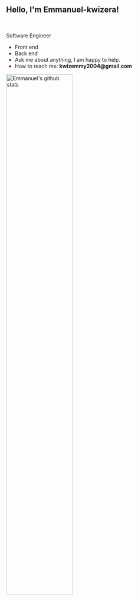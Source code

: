 <!-- Your title -->
## Hello, I'm Emmanuel-kwizera!

<!-- Your badges
You can use the website to generate badges: https://shields.io/
-->
&nbsp;
<!-- Talking about me -->
Software Engineer

- Front end
- Back end
- Ask me about anything, I am happy to help.
- How to reach me: __kwizemmy2004@gmail.com__

<a href="https://github.com/Emmanuel-kwizera/github-readme-stats">
   <img width="60%" alt="Emmanuel's github stats" src="https://github-readme-stats.vercel.app/api?username=Emmanuel-kwizera&show_icons=true&hide_border=true" />
</a>
